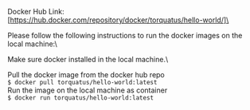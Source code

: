 
Docker Hub Link: [https://hub.docker.com/repository/docker/torquatus/hello-world/]\

Please follow the following instructions to run the docker images on the local machine:\

Make sure docker installed in the local machine.\

Pull the docker image from the docker hub repo\
`$ docker pull torquatus/hello-world:latest`\
Run the image on the local machine as container\
`$ docker run torquatus/hello-world:latest`
